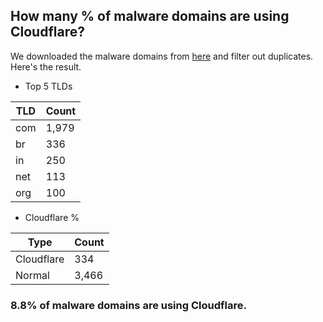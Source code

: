 ## How many % of malware domains are using Cloudflare?


We downloaded the malware domains from [here](https://urlhaus.abuse.ch) and filter out duplicates.
Here's the result.


[//]: # (start replacement)


- Top 5 TLDs

| TLD | Count |
| --- | --- |
| com | 1,979 |
| br | 336 |
| in | 250 |
| net | 113 |
| org | 100 |


- Cloudflare %

| Type | Count |
| --- | --- |
| Cloudflare | 334 |
| Normal | 3,466 |


### 8.8% of malware domains are using Cloudflare.